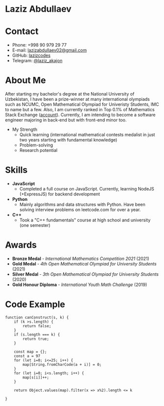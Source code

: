 # Laziz Abdullaev

# Contact

- Phone: +998 90 979 29 77
- E-mail: lazizabdullaev02@gmail.com
- GitHub: [lazizcodes](https://github.com/lazizcodes)
- Telegram: [@laziz_akajon](https://t.me/laziz_akajon)

# About Me

After starting my bachelor's degree at the National University of Uzbekistan, I have been a prize-winner at many international olympiads such as NCUMC, Open Mathematical Olympiad for Univeristy Students, IMC to name but a few. Also, I am currently ranked in Top 0.1% of Mathematics Stack Exchange ([account](https://math.stackexchange.com/users/752069/vivid)). Currently, I am intending to become a software engineer majoring in back-end but with front-end minor too.

- My Strength
  - Quick learning (international mathematical contests medalist in just two years starting with fundamental knowledge)
  - Problem-solving
  - Research potential

# Skills

- **JavaScript**
  - Completed a full course on JavaScript. Currently, learning NodeJS
    (+ExpressJS) for backend development
- **Python**
  - Mainly algorithms and data structures with Python. Have been solving
    interview problems on leetcode.com for over a year.
- **C++**
  - Took a "C++ fundamentals" course at high school and university (one
    semester)

# Awards

- **Bronze Medal** - _International Mathematics Competition 2021_ (2021)
- **Gold Medal** - _4th Open Mathematical Olympiad for University Students_ (2021)
- **Silver Medal** - _3th Open Mathematical Olympiad for University Students_ (2020)
- **Gold Honour Diploma** - _International Youth Math Challenge_ (2019)

# Code Example

```
function canConstruct(s, k) {
    if (k >s.length) {
        return false;
    }
    if (s.length === k) {
        return true;
    }

    const map = {};
    const a = 97
    for (let i=0; i<=25; i++) {
        map[String.fromCharCode(a + i)] = 0;
    }
    for (let i=0; i<s.length; i++) {
        map[s[i]]++;
    }

    return Object.values(map).filter(x => x%2).length <= k

}
```
